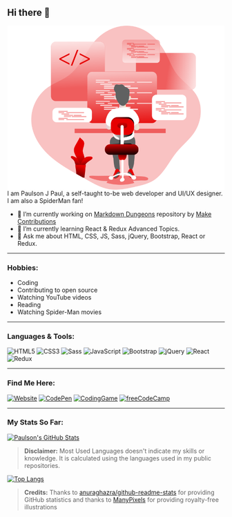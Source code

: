 ## Hi there 👋

<img src="Coding _Monochromatic.svg" alt="Illustration" width="600" align="right" />

I am Paulson J Paul, a self-taught to-be web developer and UI/UX designer. I am also a SpiderMan fan!

- 🔭 I’m currently working on [Markdown Dungeons](https://github.com/MakeContributions/markdown-dungeon) repository by [Make Contributions](https://github.com/MakeContributions)
- 🌱 I’m currently learning React & Redux Advanced Topics.
- 💬 Ask me about HTML, CSS, JS, Sass, jQuery, Bootstrap, React or Redux.

-----------------------------------------

### Hobbies:

- Coding
- Contributing to open source
- Watching YouTube videos
- Reading
- Watching Spider-Man movies

-----------------------------------------

### Languages & Tools:

![HTML5](https://img.shields.io/badge/HTML5-Expert-d1d1d1?style=for-the-badge&logo=HTML5&labelColor=E34F26&logoColor=white) ![CSS3](https://img.shields.io/badge/CSS3-Nearly_Expert-d1d1d1?style=for-the-badge&logo=CSS3&labelColor=1572B6&logoColor=white) ![Sass](https://img.shields.io/badge/Sass-Expert-d1d1d1?style=for-the-badge&logo=Sass&labelColor=CC6699&logoColor=white) ![JavaScript](https://img.shields.io/badge/JavaScript-Intermediate-d1d1d1?style=for-the-badge&logo=JavaScript&labelColor=F7DF1E&logoColor=black) ![Bootstrap](https://img.shields.io/badge/Bootstrap-Nearly_Intermediate-d1d1d1?style=for-the-badge&logo=Bootstrap&labelColor=7952B3&logoColor=white) ![jQuery](https://img.shields.io/badge/jQuery-Nearly_Intermediate-d1d1d1?style=for-the-badge&logo=jQuery&labelColor=0769AD&logoColor=white) ![React](https://img.shields.io/badge/React-Expert-d1d1d1?style=for-the-badge&logo=React&labelColor=61DAFB&logoColor=black) ![Redux](https://img.shields.io/badge/Redux-Nearly_Intermediate-d1d1d1?style=for-the-badge&logo=Redux&labelColor=764ABC&logoColor=white)

-----------------------------------------

### Find Me Here:

[![Website](https://img.shields.io/badge/Website-paulsonjpaul.github.io-d1d1d1?style=for-the-badge&labelColor=blueviolet)](https://www.paulsonjpaul.github.io) [![CodePen](https://img.shields.io/badge/CodePen-paulsonjpaul-d1d1d1?style=for-the-badge&logo=CodePen&labelColor=black&logoColor=white)](https://codepen.io/paulsonjpaul) [![CodingGame](https://img.shields.io/badge/CodinGame-paulsonjpaul-d1d1d1?style=for-the-badge&labelColor=F2BB13)](https://www.codingame.com/profile/b4860a07f818f68c3ba67c29aa8b175e1594014) [![freeCodeCamp](https://img.shields.io/badge/freeCodeCamp-paulsonjpaul-d1d1d1?style=for-the-badge&logo=freeCodeCamp&labelColor=0A0A23&logoColor=white)](https://www.freecodecamp.org/paulsonjpaul)

-----------------------------------------

### My Stats So Far:

[![Paulson's GitHub Stats](https://github-readme-stats.vercel.app/api?username=paulsonjpaul&count_private=true&show_icons=true&theme=algolia&include_all_commits=true&custom_title=My%20GitHub%20Stats)](https://github.com/anuraghazra/github-readme-stats)   

> **Disclaimer:** Most Used Languages doesn't indicate my skills or knowledge. It is calculated using the languages used in my public repositories.

[![Top Langs](https://github-readme-stats.vercel.app/api/top-langs/?username=paulsonjpaul&layout=compact&theme=algolia)](https://github.com/anuraghazra/github-readme-stats)


> **Credits:** Thanks to [anuraghazra/github-readme-stats](https://github.com/anuraghazra/github-readme-stats) for providing GitHub statistics and thanks to [ManyPixels](https://www.manypixels.co/gallery) for providing royalty-free illustrations
